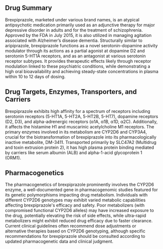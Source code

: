 ## Drug Summary
Brexpiprazole, marketed under various brand names, is an atypical antipsychotic medication primarily used as an adjunctive therapy for major depressive disorder in adults and for the treatment of schizophrenia. Approved by the FDA in July 2015, it is also utilized in managing agitation associated with Alzheimer’s disease dementia. Structurally similar to aripiprazole, brexpiprazole functions as a novel serotonin-dopamine activity modulator through its actions as a partial agonist at dopamine D2 and serotonin 5-HT1A receptors, and as an antagonist at various serotonin receptor subtypes. It provides therapeutic effects likely through receptor modulation linked to these psychiatric conditions, while demonstrating a high oral bioavailability and achieving steady-state concentrations in plasma within 10 to 12 days of dosing.

## Drug Targets, Enzymes, Transporters, and Carriers
Brexpiprazole exhibits high affinity for a spectrum of receptors including serotonin receptors (5-HT1A, 5-HT2A, 5-HT2B, 5-HT7), dopamine receptors (D2, D3), and alpha-adrenergic receptors (α1A, α1B, α1D, α2C). Additionally, it affects the histamine H1 and muscarinic acetylcholine M1 receptors. The primary enzymes involved in its metabolism are CYP2D6 and CYP3A4, crucial for the biotransformation of brexpiprazole into its pharmacologically inactive metabolite, DM-3411. Transported primarily by SLC47A2 (Multidrug and toxin extrusion protein 2), it has high plasma protein binding mediated by carriers like serum albumin (ALB) and alpha-1-acid glycoprotein 1 (ORM1).

## Pharmacogenetics
The pharmacogenetics of brexpiprazole prominently involves the CYP2D6 enzyme, a well-documented gene in pharmacogenomic studies featured for its genetic polymorphisms impacting drug metabolism. Individuals with different CYP2D6 genotypes may exhibit varied metabolic capabilities affecting brexpiprazole's efficacy and safety. Poor metabolizers (with compromised functional CYP2D6 alleles) may have increased exposure to the drug, potentially elevating the risk of side effects, while ultra-rapid metabolizers might exhibit reduced drug efficacy due to faster clearance. Current clinical guidelines often recommend dose adjustments or alternative therapies based on CYP2D6 genotyping, although specific recommendations for brexpiprazole should be consulted according to updated pharmacogenetic data and clinical judgment.
